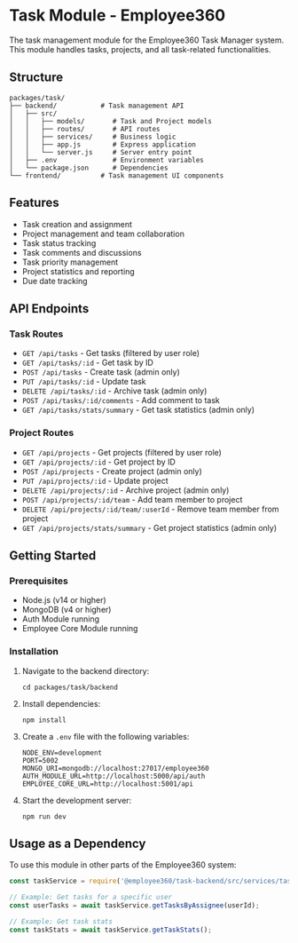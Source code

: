 # Task Module - Employee360

The task management module for the Employee360 Task Manager system. This module handles tasks, projects, and all task-related functionalities.

## Structure

```
packages/task/
├── backend/           # Task management API
│   ├── src/
│   │   ├── models/       # Task and Project models
│   │   ├── routes/       # API routes
│   │   ├── services/     # Business logic
│   │   ├── app.js        # Express application
│   │   └── server.js     # Server entry point
│   ├── .env              # Environment variables
│   └── package.json      # Dependencies
└── frontend/          # Task management UI components
```

## Features

- Task creation and assignment
- Project management and team collaboration
- Task status tracking
- Task comments and discussions
- Task priority management
- Project statistics and reporting
- Due date tracking

## API Endpoints

### Task Routes
- `GET /api/tasks` - Get tasks (filtered by user role)
- `GET /api/tasks/:id` - Get task by ID
- `POST /api/tasks` - Create task (admin only)
- `PUT /api/tasks/:id` - Update task
- `DELETE /api/tasks/:id` - Archive task (admin only)
- `POST /api/tasks/:id/comments` - Add comment to task
- `GET /api/tasks/stats/summary` - Get task statistics (admin only)

### Project Routes
- `GET /api/projects` - Get projects (filtered by user role)
- `GET /api/projects/:id` - Get project by ID
- `POST /api/projects` - Create project (admin only)
- `PUT /api/projects/:id` - Update project
- `DELETE /api/projects/:id` - Archive project (admin only)
- `POST /api/projects/:id/team` - Add team member to project
- `DELETE /api/projects/:id/team/:userId` - Remove team member from project
- `GET /api/projects/stats/summary` - Get project statistics (admin only)

## Getting Started

### Prerequisites
- Node.js (v14 or higher)
- MongoDB (v4 or higher)
- Auth Module running
- Employee Core Module running

### Installation

1. Navigate to the backend directory:
   ```
   cd packages/task/backend
   ```

2. Install dependencies:
   ```
   npm install
   ```

3. Create a `.env` file with the following variables:
   ```
   NODE_ENV=development
   PORT=5002
   MONGO_URI=mongodb://localhost:27017/employee360
   AUTH_MODULE_URL=http://localhost:5000/api/auth
   EMPLOYEE_CORE_URL=http://localhost:5001/api
   ```

4. Start the development server:
   ```
   npm run dev
   ```

## Usage as a Dependency

To use this module in other parts of the Employee360 system:

```javascript
const taskService = require('@employee360/task-backend/src/services/taskService');

// Example: Get tasks for a specific user
const userTasks = await taskService.getTasksByAssignee(userId);

// Example: Get task stats
const taskStats = await taskService.getTaskStats();
```